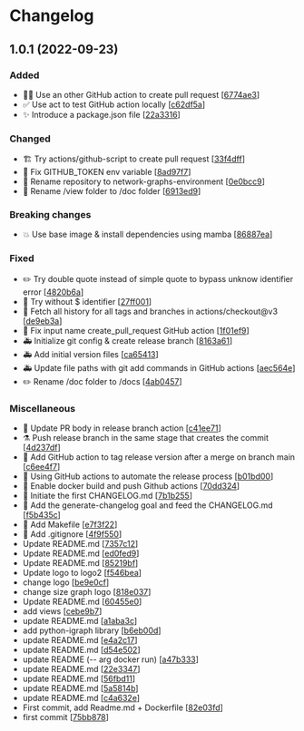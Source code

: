 # Changelog

<a name="1.0.1"></a>
## 1.0.1 (2022-09-23)

### Added

- 👷‍♂️ Use an other GitHub action to create pull request [[6774ae3](https://github.com/nielsborie/network-graphs-environment/commit/6774ae3febe07c8cf1a638c77fd89f9d7b93c36c)]
- ✅ Use act to test GitHub action locally [[c62df5a](https://github.com/nielsborie/network-graphs-environment/commit/c62df5a199a1a9cdbb35880f97d2459f06fe6d7a)]
- ✨ Introduce a package.json file [[22a3316](https://github.com/nielsborie/network-graphs-environment/commit/22a3316aa01e69a011cd2d594cd249d47b7c4f68)]

### Changed

- 🏗️ Try actions/github-script to create pull request [[33f4dff](https://github.com/nielsborie/network-graphs-environment/commit/33f4dff1a7ef7a1a0d0159e1429ee184c60c81c7)]
- 🚨 Fix GITHUB_TOKEN env variable [[8ad97f7](https://github.com/nielsborie/network-graphs-environment/commit/8ad97f787bc0c8f90a8d3062500cb4e994f5abd7)]
- 🚚 Rename repository to network-graphs-environment [[0e0bcc9](https://github.com/nielsborie/network-graphs-environment/commit/0e0bcc938ab37590d7bb0bffc5a6c40fe4474f82)]
- 🚚 Rename /view folder to /doc folder [[6913ed9](https://github.com/nielsborie/network-graphs-environment/commit/6913ed983488ace356cc9015b57e87392ee82bec)]

### Breaking changes

- 💥 Use base image &amp; install dependencies using mamba [[86887ea](https://github.com/nielsborie/network-graphs-environment/commit/86887ea71726b258fbb709e35066c98b5e141758)]

### Fixed

- ✏️ Try double quote instead of simple quote to bypass unknow identifier error [[4820b6a](https://github.com/nielsborie/network-graphs-environment/commit/4820b6ab89686f51857836f516472980ac469f1a)]
- 🐛 Try without $ identifier [[27ff001](https://github.com/nielsborie/network-graphs-environment/commit/27ff0018162a171e5a4914c1285cd7acd8077453)]
- 💚 Fetch all history for all tags and branches in actions/checkout@v3 [[de9eb3a](https://github.com/nielsborie/network-graphs-environment/commit/de9eb3a93a653618e3fff8cf8137bc5d63408e19)]
- 🐛 Fix input name create_pull_request GitHub action [[1f01ef9](https://github.com/nielsborie/network-graphs-environment/commit/1f01ef96cf5e8493d7ad95d299c92dcfaf925735)]
- 🚑 Initialize git config &amp; create release branch [[8163a61](https://github.com/nielsborie/network-graphs-environment/commit/8163a613bde0fdb45ff8ba7fa20819113c8538f1)]
- 🚑 Add initial version files [[ca65413](https://github.com/nielsborie/network-graphs-environment/commit/ca654138ef2de283edd911cae690910ee0e47119)]
- 🚑 Update file paths with git add commands in GitHub actions [[aec564e](https://github.com/nielsborie/network-graphs-environment/commit/aec564ea1e0eb10bbe38fcdc0bbdf3003bb67af3)]
- ✏️ Rename /doc folder to /docs [[4ab0457](https://github.com/nielsborie/network-graphs-environment/commit/4ab04570cf4d6d42839ac0149373325d0c0292b8)]

### Miscellaneous

- 👔 Update PR body in release branch action [[c41ee71](https://github.com/nielsborie/network-graphs-environment/commit/c41ee71bea99eca02078a36092462ef92b3c9486)]
- ⚗️ Push release branch in the same stage that creates the commit [[4d237df](https://github.com/nielsborie/network-graphs-environment/commit/4d237df3d5463fec23ea6094b3be8acd1260a973)]
- 🧱 Add GitHub action to tag release version after a merge on branch main [[c6ee4f7](https://github.com/nielsborie/network-graphs-environment/commit/c6ee4f79c3c67145e09e6e9552adca7b347d6226)]
- 🧱 Using GitHub actions to automate the release process [[b01bd00](https://github.com/nielsborie/network-graphs-environment/commit/b01bd003387454f9ff81529720166f5a55753e38)]
- 🚀 Enable docker build and push Github actions [[70dd324](https://github.com/nielsborie/network-graphs-environment/commit/70dd3243bb114a044be1a823258ee78306c94447)]
- 📝 Initiate the first CHANGELOG.md [[7b1b255](https://github.com/nielsborie/network-graphs-environment/commit/7b1b25533005db98b39c8e75142b7436f0cfb7d6)]
- 🔨 Add the generate-changelog goal and feed the CHANGELOG.md [[f5b435c](https://github.com/nielsborie/network-graphs-environment/commit/f5b435c74099a7b0b08e7bb1548f2cfcf23f52cb)]
- 🔨 Add Makefile [[e7f3f22](https://github.com/nielsborie/network-graphs-environment/commit/e7f3f224f0b48c00fc1a17691e883892e441474d)]
- 🙈 Add .gitignore [[4f9f550](https://github.com/nielsborie/network-graphs-environment/commit/4f9f5500c3284c6ee42d5f62296000d26fe243e0)]
-  Update README.md [[7357c12](https://github.com/nielsborie/network-graphs-environment/commit/7357c124d11aca625c4b15cf35c387ccb6594261)]
-  Update README.md [[ed0fed9](https://github.com/nielsborie/network-graphs-environment/commit/ed0fed903b0d5e29b2a48162385fc6933ec78798)]
-  Update README.md [[85219bf](https://github.com/nielsborie/network-graphs-environment/commit/85219bf0738d2e22e6a59dee54f3e55068c5d711)]
-  Update logo to logo2 [[f546bea](https://github.com/nielsborie/network-graphs-environment/commit/f546bea7bc9ce540b56b21dee81d578475401012)]
-  change logo [[be9e0cf](https://github.com/nielsborie/network-graphs-environment/commit/be9e0cff91ce1961111d25e421fe3ad5760c659f)]
-  change size graph logo [[818e037](https://github.com/nielsborie/network-graphs-environment/commit/818e0379fda5e27b3fbd15d761545662ed28a872)]
-  Update README.md [[60455e0](https://github.com/nielsborie/network-graphs-environment/commit/60455e02c7de729cfb5fb89e9a2e46de2bc893dd)]
-  add views [[cebe9b7](https://github.com/nielsborie/network-graphs-environment/commit/cebe9b78ebfbf731c77f6cc23150976dd71334c4)]
-  update README.md [[a1aba3c](https://github.com/nielsborie/network-graphs-environment/commit/a1aba3c3354fbb540325882a0f106fbafceb07a9)]
-  add python-igraph library [[b6eb00d](https://github.com/nielsborie/network-graphs-environment/commit/b6eb00dd835a6ae40badf90949b704e5b915477a)]
-  update README.md [[e4a2c17](https://github.com/nielsborie/network-graphs-environment/commit/e4a2c170626646d26ee853df9a79d3dfcabe1208)]
-  update README.md [[d54e502](https://github.com/nielsborie/network-graphs-environment/commit/d54e50280f4ae22e455ac4933b2f4c79f0bbab75)]
-  update README (-- arg docker run) [[a47b333](https://github.com/nielsborie/network-graphs-environment/commit/a47b33382477e59358caa09aa335f53a2acde14f)]
-  update README.md [[22e3347](https://github.com/nielsborie/network-graphs-environment/commit/22e33478ab79200fbde4e11c2fea02f381c10311)]
-  update README.md [[56fbd11](https://github.com/nielsborie/network-graphs-environment/commit/56fbd1114491699c9df1d0a774eabd98106132be)]
-  update README.md [[5a5814b](https://github.com/nielsborie/network-graphs-environment/commit/5a5814bd59d8a4511778ef22006acd4048118beb)]
-  update README.md [[c4a632e](https://github.com/nielsborie/network-graphs-environment/commit/c4a632e82709853286927415ad16825e725cc02f)]
-  First commit, add Readme.md + Dockerfile [[82e03fd](https://github.com/nielsborie/network-graphs-environment/commit/82e03fd57a9beab41bfb28dcc7faba4b64c80cdc)]
-  first commit [[75bb878](https://github.com/nielsborie/network-graphs-environment/commit/75bb8788e87e30b0434f6058e3f2240ff820899d)]


